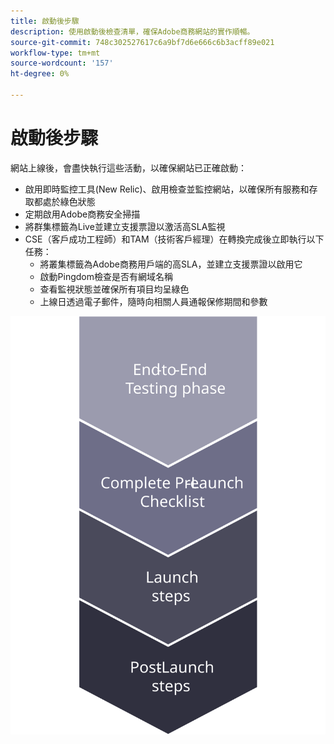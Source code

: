 ```yaml
---
title: 啟動後步驟
description: 使用啟動後檢查清單，確保Adobe商務網站的實作順暢。
source-git-commit: 748c302527617c6a9bf7d6e666c6b3acff89e021
workflow-type: tm+mt
source-wordcount: '157'
ht-degree: 0%

---
```



# 啟動後步驟

網站上線後，會盡快執行這些活動，以確保網站已正確啟動：

- 啟用即時監控工具(New Relic)、啟用檢查並監控網站，以確保所有服務和存取都處於綠色狀態
- 定期啟用Adobe商務安全掃描
- 將群集標籤為Live並建立支援票證以激活高SLA監視
- CSE（客戶成功工程師）和TAM（技術客戶經理）在轉換完成後立即執行以下任務：
   - 將叢集標籤為Adobe商務用戶端的高SLA，並建立支援票證以啟用它
   - 啟動Pingdom檢查是否有網域名稱
   - 查看監視狀態並確保所有項目均呈綠色
   - 上線日透過電子郵件，隨時向相關人員通報保修期間和參數

![顯示啟動過程第4階段的圖表](../../assets/playbooks/launch-steps-4.svg)
